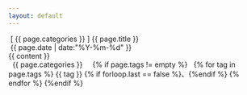 ```yaml
---
layout: default
---
```

<script>
	$(function () {
        $("#blog").css("color","#fc0");
	});
</script>
<div class="container">
	<div class="post-title"><span class="fa fa-bookmark"></span>&nbsp;[ {{ page.categories }} ] {{ page.title }}</div>
	<div class="post-time">
		<span class="fa fa-calendar"></span>&nbsp;<time datetime="{{ page.date | date:"%Y-%m-%d" }}">{{ page.date | date:"%Y-%m-%d" }}</time>
	</div>
	<div class="post-content">{{ content }}</div>
	<div class="post-footer">
		<span class="fa fa-folder"></span>&nbsp;
		<span class="post-footer-categories">{{ page.categories }}</span>&nbsp;&nbsp;&nbsp;&nbsp;
		{% if page.tags != empty %}
			<span class="fa fa-tag"></span>&nbsp;
			{% for tag in page.tags %}
				<span class="post-footer-tags">{{ tag }}</span>
				{% if forloop.last == false %}、{%endif %}
			{% endfor %}
		{%endif %}
	</div>
</div>